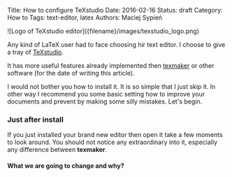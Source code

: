 Title:      How to configure TeXstudio
Date:       2016-02-16
Status:     draft
Category:   How to
Tags:       text-editor, latex
Authors:    Maciej Sypień


<div class="intro-article-image-sm" markdown="1">
  ![Logo of TeXstudio editor]({filename}/images/texstudio_logo.png)
</div>

Any kind of LaTeX user had to face choosing hir text editor. I choose to give a
tray of [TeXstudio][texstudio-webpage].

It has more useful features already implemented then
[texmaker][texmaker-webpage] or other software (for the date of writing this
article).

I would not bother you how to install it. It is so simple that I just skip it.
In other way I recommend you some basic setting how to improve your documents and
prevent by making some silly mistakes. Let's begin.

### Just after install
If you just installed your brand new editor then open it take a few moments to
look around. You should not notice any extraordinary into it, especially any
difference between **texmaker**.

#### What we are going to change and why?







 [texstudio-webpage]: http://www.texstudio.org/
 [texmaker-webpage]: http://www.xm1math.net/texmaker/
